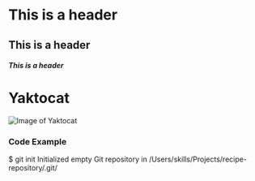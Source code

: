 # This is a header
## This is a header
##### This is a header
# Yaktocat
![Image of Yaktocat](https://octodex.github.com/images/yaktocat.png)
### Code Example
$ git init
Initialized empty Git repository in /Users/skills/Projects/recipe-repository/.git/
